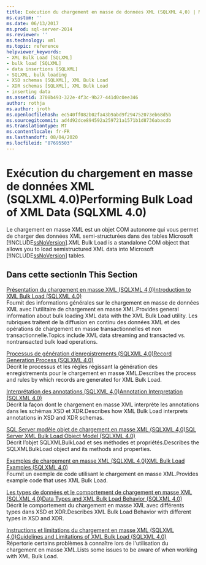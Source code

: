 ```yaml
---
title: Exécution du chargement en masse de données XML (SQLXML 4,0) | Microsoft Docs
ms.custom: ''
ms.date: 06/13/2017
ms.prod: sql-server-2014
ms.reviewer: ''
ms.technology: xml
ms.topic: reference
helpviewer_keywords:
- XML Bulk Load [SQLXML]
- bulk load [SQLXML]
- data insertions [SQLXML]
- SQLXML, bulk loading
- XSD schemas [SQLXML], XML Bulk Load
- XDR schemas [SQLXML], XML Bulk Load
- inserting data
ms.assetid: 3708b493-322e-4f3c-9b27-441d0c0ee346
author: rothja
ms.author: jroth
ms.openlocfilehash: ec540ff082b02fa43b9abd9f294752073eb68d5b
ms.sourcegitcommit: ad4d92dce894592a259721a1571b1d8736abacdb
ms.translationtype: MT
ms.contentlocale: fr-FR
ms.lasthandoff: 08/04/2020
ms.locfileid: "87695503"
---
```

# <a name="performing-bulk-load-of-xml-data-sqlxml-40"></a><span data-ttu-id="3b0e9-102">Exécution du chargement en masse de données XML (SQLXML 4.0)</span><span class="sxs-lookup"><span data-stu-id="3b0e9-102">Performing Bulk Load of XML Data (SQLXML 4.0)</span></span>
  <span data-ttu-id="3b0e9-103">Le chargement en masse XML est un objet COM autonome qui vous permet de charger des données XML semi-structurées dans des tables Microsoft [!INCLUDE[ssNoVersion](../../../includes/ssnoversion-md.md)].</span><span class="sxs-lookup"><span data-stu-id="3b0e9-103">XML Bulk Load is a standalone COM object that allows you to load semistructured XML data into Microsoft [!INCLUDE[ssNoVersion](../../../includes/ssnoversion-md.md)] tables.</span></span>  
  
## <a name="in-this-section"></a><span data-ttu-id="3b0e9-104">Dans cette section</span><span class="sxs-lookup"><span data-stu-id="3b0e9-104">In This Section</span></span>  
 [<span data-ttu-id="3b0e9-105">Présentation du chargement en masse XML &#40;SQLXML 4,0&#41;</span><span class="sxs-lookup"><span data-stu-id="3b0e9-105">Introduction to XML Bulk Load &#40;SQLXML 4.0&#41;</span></span>](introduction-to-xml-bulk-load-sqlxml-4-0.md)  
 <span data-ttu-id="3b0e9-106">Fournit des informations générales sur le chargement en masse de données XML avec l'utilitaire de chargement en masse XML.</span><span class="sxs-lookup"><span data-stu-id="3b0e9-106">Provides general information about bulk loading XML data with the XML Bulk Load utility.</span></span> <span data-ttu-id="3b0e9-107">Les rubriques traitent de la diffusion en continu des données XML et des opérations de chargement en masse transactionnelles et non transactionnelle.</span><span class="sxs-lookup"><span data-stu-id="3b0e9-107">Topics include XML data streaming and transacted vs. nontransacted bulk load operations.</span></span>  
  
 [<span data-ttu-id="3b0e9-108">Processus de génération d’enregistrements &#40;SQLXML 4,0&#41;</span><span class="sxs-lookup"><span data-stu-id="3b0e9-108">Record Generation Process &#40;SQLXML 4.0&#41;</span></span>](record-generation-process-sqlxml-4-0.md)  
 <span data-ttu-id="3b0e9-109">Décrit le processus et les règles régissant la génération des enregistrements pour le chargement en masse XML.</span><span class="sxs-lookup"><span data-stu-id="3b0e9-109">Describes the process and rules by which records are generated for XML Bulk Load.</span></span>  
  
 [<span data-ttu-id="3b0e9-110">Interprétation des annotations &#40;SQLXML 4,0&#41;</span><span class="sxs-lookup"><span data-stu-id="3b0e9-110">Annotation Interpretation &#40;SQLXML 4.0&#41;</span></span>](annotation-interpretation-sqlxml-4-0.md)  
 <span data-ttu-id="3b0e9-111">Décrit la façon dont le chargement en masse XML interprète les annotations dans les schémas XSD et XDR.</span><span class="sxs-lookup"><span data-stu-id="3b0e9-111">Describes how XML Bulk Load interprets annotations in XSD and XDR schemas.</span></span>  
  
 [<span data-ttu-id="3b0e9-112">SQL Server modèle objet de chargement en masse XML &#40;SQLXML 4,0&#41;</span><span class="sxs-lookup"><span data-stu-id="3b0e9-112">SQL Server XML Bulk Load Object Model &#40;SQLXML 4.0&#41;</span></span>](sql-server-xml-bulk-load-object-model-sqlxml-4-0.md)  
 <span data-ttu-id="3b0e9-113">Décrit l’objet SQLXMLBulkLoad et ses méthodes et propriétés.</span><span class="sxs-lookup"><span data-stu-id="3b0e9-113">Describes the SQLXMLBulkLoad object and its methods and properties.</span></span>  
  
 [<span data-ttu-id="3b0e9-114">Exemples de chargement en masse XML &#40;SQLXML 4,0&#41;</span><span class="sxs-lookup"><span data-stu-id="3b0e9-114">XML Bulk Load Examples &#40;SQLXML 4.0&#41;</span></span>](xml-bulk-load-examples-sqlxml-4-0.md)  
 <span data-ttu-id="3b0e9-115">Fournit un exemple de code utilisant le chargement en masse XML.</span><span class="sxs-lookup"><span data-stu-id="3b0e9-115">Provides example code that uses XML Bulk Load.</span></span>  
  
 [<span data-ttu-id="3b0e9-116">Les types de données et le comportement de chargement en masse XML &#40;SQLXML 4,0&#41;</span><span class="sxs-lookup"><span data-stu-id="3b0e9-116">Data Types and XML Bulk Load Behavior &#40;SQLXML 4.0&#41;</span></span>](data-types-and-xml-bulk-load-behavior-sqlxml-4-0.md)  
 <span data-ttu-id="3b0e9-117">Décrit le comportement du chargement en masse XML avec différents types dans XSD et XDR.</span><span class="sxs-lookup"><span data-stu-id="3b0e9-117">Describes XML Bulk Load Behavior with different types in XSD and XDR.</span></span>  
  
 [<span data-ttu-id="3b0e9-118">Instructions et limitations du chargement en masse XML &#40;SQLXML 4,0&#41;</span><span class="sxs-lookup"><span data-stu-id="3b0e9-118">Guidelines and Limitations of XML Bulk Load &#40;SQLXML 4.0&#41;</span></span>](guidelines-and-limitations-of-xml-bulk-load-sqlxml-4-0.md)  
 <span data-ttu-id="3b0e9-119">Répertorie certains problèmes à connaître lors de l'utilisation du chargement en masse XML.</span><span class="sxs-lookup"><span data-stu-id="3b0e9-119">Lists some issues to be aware of when working with XML Bulk Load.</span></span>  
  
  
